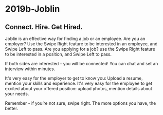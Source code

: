 # 2019b-Joblin
## Connect. Hire. Get Hired.
Joblin is an effective way for finding a job or an employee.
Are you an employer? 
Use the Swipe Right feature to be interested in an employee, and Swipe Left to pass.
Are you applying for a job? 
use the Swipe Right feature to be interested in a position, and Swipe Left to pass.

If both sides are interested - you will be connected! You can chat and set an interview within minutes.

It's very easy for the employer to get to know you:
Upload a resume, mention your skills and experience.
It's very easy for the employee to get excited about your offered position:
upload photos, mention details about your needs.

Remember - if you’re not sure, swipe right. The more options you have, the better.
